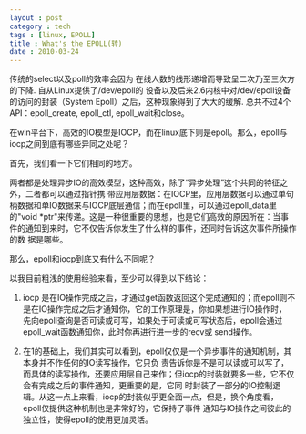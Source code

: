```yaml
---
layout : post
category : tech
tags : [linux, EPOLL]
title : What's the EPOLL(转)
date : 2010-03-24
---
```


传统的select以及poll的效率会因为 在线人数的线形递增而导致呈二次乃至三次方的下降.
自从Linux提供了/dev/epoll的 设备以及后来2.6内核中对/dev/epoll设备的访问的封装（System Epoll）之后，这种现象得到了大大的缓解.
总共不过4个 API：epoll_create, epoll_ctl, epoll_wait和close。

在win平台下，高效的IO模型是IOCP，而在linux底下则是epoll。那么，epoll与iocp之间到底有哪些异同之处呢？

首先，我们看一下它们相同的地方。

两者都是处理异步IO的高效模型，这种高效，除了“异步处理”这个共同的特征之外，二者都可以通过指针携 带应用层数据：在IOCP里，应用层数据可以通过单句柄数据和单IO数据来与IOCP底层通信；而在epoll里，可以通过epoll_data里 的"void *ptr"来传递。这是一种很重要的思想，也是它们高效的原因所在：当事件的通知到来时，它不仅告诉你发生了什么样的事件，还同时告诉这次事件所操作的数 据是哪些。

那么，epoll和iocp到底又有什么不同呢？

以我目前粗浅的使用经验来看，至少可以得到以下结论：

1. iocp 是在IO操作完成之后，才通过get函数返回这个完成通知的；而epoll则不是在IO操作完成之后才通知你，它的工作原理是，你如果想进行IO操作时， 先向epoll查询是否可读或可写，如果处于可读或可写状态后，epoll会通过epoll_wait函数通知你，此时你再进行进一步的recv或 send操作。

2. 在1的基础上，我们其实可以看到，epoll仅仅是一个异步事件的通知机制，其本身并不作任何的IO读写操作，它只负 责告诉你是不是可以读或可以写了，而具体的读写操作，还要应用层自己来作；但iocp的封装就要多一些，它不仅会有完成之后的事件通知，更重要的是，它同 时封装了一部分的IO控制逻辑。从这一点上来看，iocp的封装似乎更全面一点，但是，换个角度看，epoll仅提供这种机制也是非常好的，它保持了事件 通知与IO操作之间彼此的独立性，使得epoll的使用更加灵活。